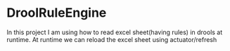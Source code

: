 # DroolRuleEngine
In this project I am using how to read excel sheet(having rules) in drools at runtime.
At runtime we can reload the excel sheet using actuator/refresh
